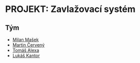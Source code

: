 # PROJEKT: Zavlažovací systém 

## Tým
- [Milan Mašek](https://github.com/MasekMilan)
- [Martin Červený](https://github.com/CervenyMartin)
- [Tomáš Alexa](https://github.com/tom-alexa)
- [Lukáš Kantor](https://github.com/Kanty23)
